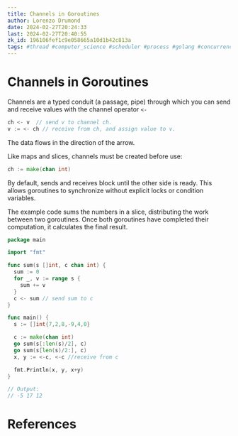 ```yaml
---
title: Channels in Goroutines
author: Lorenzo Drumond
date: 2024-02-27T20:24:33
last: 2024-02-27T20:40:55
zk_id: 196106fef1c9e058665a10d1b42c813a
tags: #thread #computer_science #scheduler #process #golang #concurrency #data #channels #CPU #PCB #programming #pipe
---
```



# Channels in Goroutines
Channels are a typed conduit (a passage, pipe) through which you can send and receive values with the channel operator `<-`
```go
ch <- v  // send v to channel ch.
v := <- ch // receive from ch, and assign value to v.
```

The data flows in the direction of the arrow.

Like maps and slices, channels must be created before use:
```go
ch := make(chan int)
```

By default, sends and receives block until the other side is ready. This allows goroutines to synchronize without explicit locks or condition variables.

The example code sums the numbers in a slice, distributing the work between two goroutines. Once both goroutines have completed their computation, it calculates the final result.

```go
package main

import "fmt"

func sum(s []int, c chan int) {
  sum := 0
  for _, v := range s {
    sum += v
  }
  c <- sum // send sum to c
}

func main() {
  s := []int{7,2,8,-9,4,0}

  c := make(chan int)
  go sum(s[:len(s)/2], c)
  go sum(s[len(s)/2:], c)
  x, y := <-c, <-c //receive from c

  fmt.Println(x, y, x+y)
}

// Output:
// -5 17 12
```

# References
